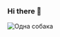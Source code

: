 ### Hi there 👋

![Одна собака](https://sun9-17.userapi.com/impg/dBAldcFhEC1dE0Mad1ndzqYF2K_nr4vK42XATg/_pZA-G63gCo.jpg?size=600x356&quality=96&sign=05bb5ff86d07b51c7e46d5055b8d4750&type=album)

<!--
**ruttojumala/ruttojumala** is a ✨ _special_ ✨ repository because its `README.md` (this file) appears on your GitHub profile.

Here are some ideas to get you started:

- 🔭 I’m currently working on ...
- 🌱 I’m currently learning ...
- 👯 I’m looking to collaborate on ...
- 🤔 I’m looking for help with ...
- 💬 Ask me about ...
- 📫 How to reach me: ...
- 😄 Pronouns: ...
- ⚡ Fun fact: ...
-->
